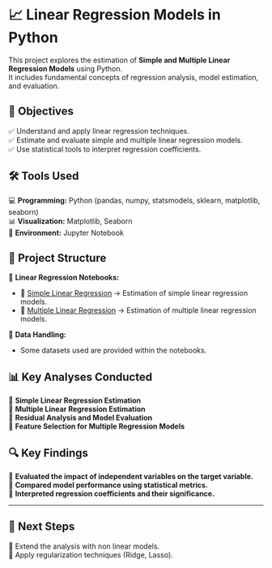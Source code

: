 # 📈 Linear Regression Models in Python

This project explores the estimation of **Simple and Multiple Linear Regression Models** using Python.  
It includes fundamental concepts of regression analysis, model estimation, and evaluation.

## 🎯 Objectives

✅ Understand and apply linear regression techniques.  
✅ Estimate and evaluate simple and multiple linear regression models.  
✅ Use statistical tools to interpret regression coefficients.  

## 🛠 Tools Used

💻 **Programming:** Python (pandas, numpy, statsmodels, sklearn, matplotlib, seaborn)  
📊 **Visualization:** Matplotlib, Seaborn  
📓 **Environment:** Jupyter Notebook  

## 📂 Project Structure

📌 **Linear Regression Notebooks:**  
- 📖 [Simple Linear Regression](Simple_Linear_Regression.ipynb) → Estimation of simple linear regression models.  
- 📖 [Multiple Linear Regression](Multiple_Linear_Regression.ipynb) → Estimation of multiple linear regression models.  

📌 **Data Handling:**  
- Some datasets used are provided within the notebooks.
  

## 📊 Key Analyses Conducted

🔹 **Simple Linear Regression Estimation**  
🔹 **Multiple Linear Regression Estimation**  
🔹 **Residual Analysis and Model Evaluation**  
🔹 **Feature Selection for Multiple Regression Models**  

## 🔍 Key Findings

🔹 **Evaluated the impact of independent variables on the target variable.**  
🔹 **Compared model performance using statistical metrics.**  
🔹 **Interpreted regression coefficients and their significance.**  

---

## 📌 Next Steps  

🔹 Extend the analysis with non linear models.  
🔹 Apply regularization techniques (Ridge, Lasso).  
  



